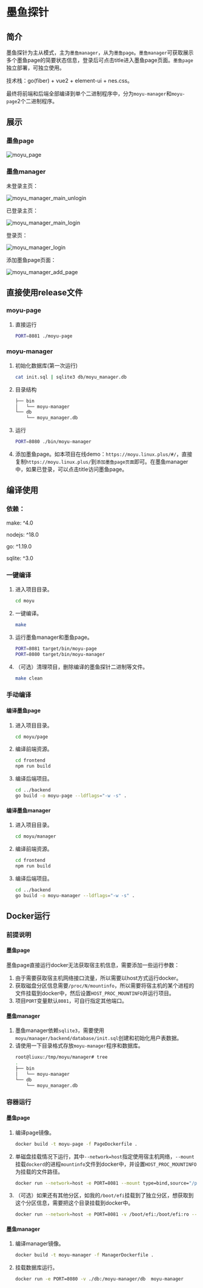 # 墨鱼探针

## 简介

墨鱼探针为主从模式，主为`墨鱼manager`，从为`墨鱼page`。`墨鱼manager`可获取展示多个墨鱼page的简要状态信息，登录后可点击title进入墨鱼page页面。`墨鱼page`独立部署，可独立使用。

技术栈：go(fiber) + vue2 + element-ui + nes.css。

最终将前端和后端全部编译到单个二进制程序中，分为`moyu-manager`和`moyu-page`2个二进制程序。

## 展示

### 墨鱼page

![moyu_page](./imgs/moyu_page.png)

### 墨鱼manager

未登录主页：

![moyu_manager_main_unlogin](./imgs/moyu_manager_main_unlogin.png)

已登录主页：

![moyu_manager_main_login](./imgs/moyu_manager_main_login.png)

登录页：

![moyu_manager_login](./imgs/moyu_manager_login.png)

添加墨鱼page页面：

![moyu_manager_add_page](./imgs/moyu_manager_add_page.png)

## 直接使用release文件

### moyu-page

1. 直接运行
    ```bash
    PORT=8081 ./moyu-page
    ```

### moyu-manager

1. 初始化数据库(第一次运行)
    ```bash
    cat init.sql | sqlite3 db/moyu_manager.db
    ```
2. 目录结构
    ```bash
    ├── bin
    │   └── moyu-manager
    └── db
        └── moyu_manager.db
    ```
3. 运行
    ```bash
    PORT=8080 ./bin/moyu-manager
    ```

4. 添加墨鱼page。如本项目在线demo：`https://moyu.linux.plus/#/`，直接复制`https://moyu.linux.plus/`到`添加墨鱼page页面`即可。在墨鱼manager中，如果已登录，可以点击title访问墨鱼page。

## 编译使用

### 依赖：

make: ^4.0

nodejs: ^18.0

go: ^1.19.0

sqlite: ^3.0

### 一键编译

1. 进入项目目录。
    ```bash
    cd moyu
    ```
2. 一键编译。
    ```bash
    make
    ```
3. 运行墨鱼manager和墨鱼page。
    ```bash
    PORT=8081 target/bin/moyu-page
    PORT=8080 target/bin/moyu-manager
    ```
4. （可选）清理项目，删除编译的墨鱼探针二进制等文件。
    ```bash
    make clean
    ```

### 手动编译

#### 编译墨鱼page

1. 进入项目目录。
    ```bash
    cd moyu/page
    ```
2. 编译前端资源。
    ```bash
    cd frontend
    npm run build
    ```
3. 编译后端项目。
    ```bash
    cd ../backend
    go build -o moyu-page --ldflags="-w -s" .
    ```

#### 编译墨鱼manager

1. 进入项目目录。
    ```bash
    cd moyu/manager
    ```
2. 编译前端资源。
    ```bash
    cd frontend
    npm run build
    ```
3. 编译后端项目。
    ```bash
    cd ../backend
    go build -o moyu-manager --ldflags="-w -s" .
    ```

## Docker运行

### 前提说明

#### 墨鱼page

墨鱼page直接运行docker无法获取宿主机信息，需要添加一些运行参数：

1. 由于需要获取宿主机网络接口流量，所以需要以host方式运行docker。
2. 获取磁盘分区信息需要`/proc/N/mountinfo`，所以需要将宿主机的某个进程的文件挂载到docker中，然后设置`HOST_PROC_MOUNTINFO`并运行项目。
3. 项目`PORT`变量默认`8081`，可自行指定其他端口。

#### 墨鱼manager

1. 墨鱼manager依赖`sqlite3`，需要使用`moyu/manager/backend/database/init.sql`创建和初始化用户表数据。
2. 请使用一下目录格式存放`moyu-manager`程序和数据库。
    ```bash
    root@liuxu:/tmp/moyu/manager# tree
    .
    ├── bin
    │   └── moyu-manager
    └── db
        └── moyu_manager.db
    ```

### 容器运行

#### 墨鱼page

1. 编译page镜像。
    ```bash
    docker build -t moyu-page -f PageDockerfile .
    ```
2. 单磁盘挂载情况下运行，其中`--network=host`指定使用宿主机网络，`--mount`挂载`dockerd`的进程`mountinfo`文件到docker中，并设置`HOST_PROC_MOUNTINFO`为挂载的文件路径。
    ```bash
    docker run --network=host -e PORT=8081 --mount type=bind,source="/proc/$(pidof dockerd)/mountinfo",target=/root/mountinfo -e HOST_PROC_MOUNTINFO=/root/mountinfo moyu-page
    ```
3. （可选）如果还有其他分区，如我的`/boot/efi`挂载到了独立分区，想获取到这个分区信息，需要把这个目录挂载到docker中。
    ```bash
    docker run --network=host -e PORT=8081 -v /boot/efi:/boot/efi:ro --mount type=bind,source="/proc/$(pidof dockerd)/mountinfo",target=/root/mountinfo -e HOST_PROC_MOUNTINFO=/root/mountinfo moyu-page
    ```

#### 墨鱼manager

1. 编译manager镜像。
    ```bash
    docker build -t moyu-manager -f ManagerDockerfile .
    ```
2. 挂载数据库运行。
    ```bash
    docker run -e PORT=8080 -v ./db:/moyu-manager/db  moyu-manager
    ```